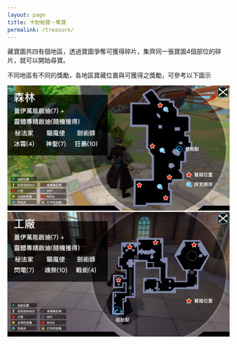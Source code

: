 ```yaml
---
layout: page
title: 卡耐秘寶－奪寶
permalink: /treasure/
---
```

藏寶圖共四有個地區，透過寶圖爭奪可獲得碎片，集齊同一張寶圖4個部位的碎片，就可以開始尋寶。

不同地區有不同的獎勵，各地區寶藏位置與可獲得之獎勵，可參考以下圖示

![森林](/assets/img/forest.jpg)
![工廠](/assets/img/factory.jpg)
